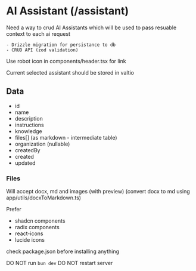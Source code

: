 # AI Assistant (/assistant)
Need a way to crud AI Assistants which will be used to pass resuable context to each ai request

    - Drizzle migration for persistance to db
    - CRUD API (zod validation)

Use robot icon in components/header.tsx for link  

Current selected assistant should be stored in valtio

## Data
- id
- name
- description
- instructions
- knowledge
- files[] (as markdown - intermediate table)
- organization (nullable)
- createdBy
- created
- updated

### Files

Will accept docx, md and images (with preview)
(convert docx to md using app/utils/docxToMarkdown.ts) 

Prefer 
- shadcn components
- radix components
- react-icons
- lucide icons

check package.json before installing anything

DO NOT run `bun dev`
DO NOT restart server